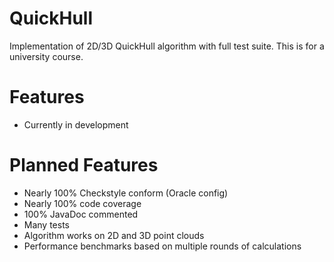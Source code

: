 QuickHull
=========

Implementation of 2D/3D QuickHull algorithm with full test suite.
This is for a university course.

Features
========
* Currently in development

Planned Features
================
* Nearly 100% Checkstyle conform (Oracle config)
* Nearly 100% code coverage
* 100% JavaDoc commented
* Many tests
* Algorithm works on 2D and 3D point clouds
* Performance benchmarks based on multiple rounds of calculations
